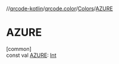 //[qrcode-kotlin](../../../index.md)/[qrcode.color](../index.md)/[Colors](index.md)/[AZURE](-a-z-u-r-e.md)

# AZURE

[common]\
const val [AZURE](-a-z-u-r-e.md): [Int](https://kotlinlang.org/api/latest/jvm/stdlib/kotlin/-int/index.html)
